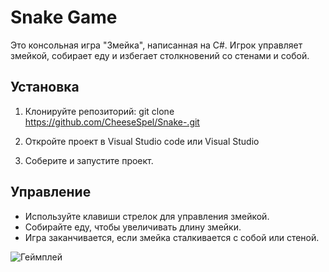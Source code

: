 # Snake Game

Это консольная игра "Змейка", написанная на C#. Игрок управляет змейкой, собирает еду и избегает столкновений со стенами и собой.

## Установка

1. Клонируйте репозиторий:
git clone https://github.com/CheeseSpel/Snake-.git

2. Откройте проект в Visual Studio code или Visual Studio

3. Соберите и запустите проект.

## Управление

- Используйте клавиши стрелок для управления змейкой.
- Собирайте еду, чтобы увеличивать длину змейки.
- Игра заканчивается, если змейка сталкивается с собой или стеной.


![Геймплей](https://github.com/CheeseSpel/Snake-/blob/main/2025-05-17%2016-52-56.gif)
